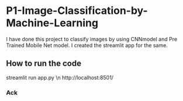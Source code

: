 # P1-Image-Classification-by-Machine-Learning

I have done this project to classify images by using CNNmodel and Pre Trained Mobile Net model. I created the streamlit app for the same.


## How to run the code
streamlit run app.py
\n
http://localhost:8501/



### Ack
